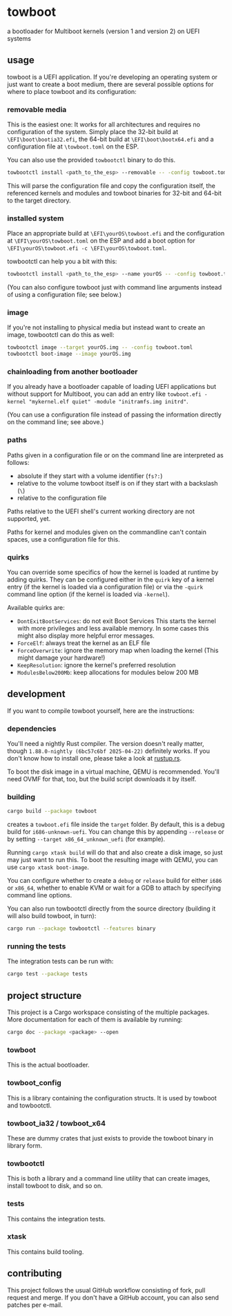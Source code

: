 # towboot

a bootloader for Multiboot kernels (version 1 and version 2) on UEFI systems

## usage

towboot is a UEFI application. If you're developing an operating system or just
want to create a boot medium, there are several possible options for where to
place towboot and its configuration:

### removable media

This is the easiest one: It works for all architectures and requires no
configuration of the system.
Simply place the 32-bit build at `\EFI\boot\bootia32.efi`, the 64-bit build at
`\EFI\boot\bootx64.efi` and a configuration file at `\towboot.toml` on the ESP.

You can also use the provided `towbootctl` binary to do this.

```sh
towbootctl install <path_to_the_esp> --removable -- -config towboot.toml
```

This will parse the configuration file and copy the configuration itself,
the referenced kernels and modules and towboot binaries for 32-bit and 64-bit
to the target directory.

### installed system

Place an appropriate build at `\EFI\yourOS\towboot.efi` and the configuration
at `\EFI\yourOS\towboot.toml` on the ESP and add a boot option for
`\EFI\yourOS\towboot.efi -c \EFI\yourOS\towboot.toml`.

towbootctl can help you a bit with this:

```sh
towbootctl install <path_to_the_esp> --name yourOS -- -config towboot.toml
```

(You can also configure towboot just with command line arguments instead of
using a configuration file; see below.)

### image

If you're not installing to physical media but instead want to create an image,
towbootctl can do this as well:

```sh
towbootctl image --target yourOS.img -- -config towboot.toml
towbootctl boot-image --image yourOS.img
```

### chainloading from another bootloader

If you already have a bootloader capable of loading UEFI applications but
without support for Multiboot, you can add an entry like
`towboot.efi -kernel "mykernel.elf quiet" -module "initramfs.img initrd"`.

(You can use a configuration file instead of passing the information directly
on the command line; see above.)

### paths

Paths given in a configuration file or on the command line are interpreted as
follows:
 * absolute if they start with a volume identifier (`fs?:`)
 * relative to the volume towboot itself is on if they start with a backslash (`\`)
 * relative to the configuration file

Paths relative to the UEFI shell's current working directory are not supported, yet.

Paths for kernel and modules given on the commandline can't contain spaces,
use a configuration file for this.

### quirks

You can override some specifics of how the kernel is loaded at runtime by
adding quirks. They can be configured either in the `quirk` key of a kernel
entry (if the kernel is loaded via a configuration file) or via the `-quirk`
command line option (if the kernel is loaded via `-kernel`).

Available quirks are:

* `DontExitBootServices`: do not exit Boot Services
        This starts the kernel with more privileges and less available memory.
        In some cases this might also display more helpful error messages.
* `ForceElf`: always treat the kernel as an ELF file
* `ForceOverwrite`: ignore the memory map when loading the kernel
        (This might damage your hardware!)
* `KeepResolution`: ignore the kernel's preferred resolution
* `ModulesBelow200Mb`: keep allocations for modules below 200 MB

## development

If you want to compile towboot yourself, here are the instructions:

### dependencies

You'll need a nightly Rust compiler.
The version doesn't really matter,
though `1.88.0-nightly (6bc57c6bf 2025-04-22)` definitely works.
If you don't know how to install one,
please take a look at [rustup.rs](https://rustup.rs/).

To boot the disk image in a virtual machine, QEMU is recommended.
You'll need OVMF for that, too, but the build script downloads it by itself.

### building

```sh
cargo build --package towboot
```

creates a `towboot.efi` file inside the `target` folder.
By default, this is a debug build for `i686-unknown-uefi`.
You can change this by appending `--release`
or by setting `--target x86_64_unknown_uefi` (for example).

Running `cargo xtask build` will do that and also create a disk image,
so just may just want to run this. To boot the resulting image with QEMU,
you can use `cargo xtask boot-image`.

You can configure whether to create a `debug` or `release` build for
either `i686` or `x86_64`, whether to enable KVM or wait for a GDB to attach
by specifying command line options.

You can also run towbootctl directly from the source directory (building it will
also build towboot, in turn):

```sh
cargo run --package towbootctl --features binary
```

### running the tests

The integration tests can be run with:

```sh
cargo test --package tests
```

## project structure

This project is a Cargo workspace consisting of the multiple packages.
More documentation for each of them is available by running:

```sh
cargo doc --package <package> --open
```

### towboot

This is the actual bootloader.

### towboot_config

This is a library containing the configuration structs.
It is used by towboot and towbootctl.

### towboot_ia32 / towboot_x64

These are dummy crates that just exists to provide the towboot binary in library form.

### towbootctl

This is both a library and a command line utility that can create images,
install towboot to disk, and so on.

### tests

This contains the integration tests.

### xtask

This contains build tooling.

## contributing

This project follows the usual GitHub workflow consisting of fork, pull request
and merge. If you don't have a GitHub account, you can also send patches per
e-mail.
